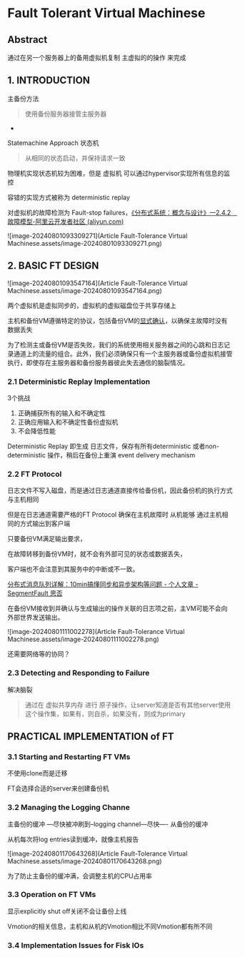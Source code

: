 # Fault Tolerant Virtual Machinese



## Abstract

通过在另一个服务器上的备用虚拟机复制 主虚拟的的操作 来完成

## 1. INTRODUCTION

主备份方法

>  使用备份服务器接管主服务器

+

Statemachine Approach 状态机

> 从相同的状态启动，并保持请求一致



物理机实现状态机较为困难，但是 虚拟机 可以通过hypervisor实现所有信息的监控



容错的实现方式被称为 deterministic replay



对虚拟机的故障检测为 Fault-stop failures，[《分布式系统：概念与设计》一2.4.2　故障模型-阿里云开发者社区 (aliyun.com)](https://developer.aliyun.com/article/174386)

![image-20240801093309271](Article Fault-Tolerance Virtual Machinese.assets/image-20240801093309271.png)

## 2. BASIC FT DESIGN

![image-20240801093547164](Article Fault-Tolerance Virtual Machinese.assets/image-20240801093547164.png)

两个虚拟机是虚拟同步的，虚拟机的虚拟磁盘位于共享存储上



主机和备份VM遵循特定的协议，包括备份VM的[显式确认]([ospf的显示确认和隐式确认_mb5ece6082aa10d的技术博客_51CTO博客](https://blog.51cto.com/u_14827054/9533569))，以确保主故障时没有数据丢失



为了检测主或备份VM是否失败，我们的系统使用相关服务器之间的心跳和日志记录通道上的流量的组合。此外，我们必须确保只有一个主服务器或备份虚拟机接管执行，即使存在主服务器和备份服务器彼此失去通信的脑裂情况。

### 2.1 Deterministic Replay Implementation

 3个挑战

1. 正确捕获所有的输入和不确定性
2. 正确应用输入和不确定性备份虚拟机
3. 不会降低性能



Deterministic Replay  即生成 日志文件，保存有所有deterministic 或者non-deterministic 操作，稍后在备份上重演
event delivery mechanism



### 2.2 FT Protocol

日志文件不写入磁盘，而是通过日志通道直接传给备份机，因此备份机的执行方式与主机相同

但是在日志通道需要严格的FT Protocol 确保在主机故障时 从机能够 通过主机相同的方式输出到客户端



只要备份VM满足输出要求，

在故障转移到备份VM时，就不会有外部可见的状态或数据丢失，

客户端也不会注意到其服务中的中断或不一致。

[分布式消息队列详解：10min搞懂同步和异步架构等问题 - 个人文章 - SegmentFault 思否](https://segmentfault.com/a/1190000019411260)



在备份VM接收到并确认与生成输出的操作关联的日志项之前，主VM可能不会向外部世界发送输出。

![image-20240801111002278](Article Fault-Tolerance Virtual Machinese.assets/image-20240801111002278.png)





还需要网络等的协同？



### 2.3 Detecting and Responding to Failure

解决脑裂

>  通过在 虚拟共享内存 进行 原子操作，让server知道是否有其他server使用这个操作集，如果有，则自杀，如果没有，则成为primary



## PRACTICAL IMPLEMENTATION of FT

### 3.1 Starting and Restarting FT VMs

不使用clone而是迁移

FT会选择合适的server来创建备份机

### 3.2 Managing the Logging Channe



主备份的缓冲 —尽快被冲刷到–logging channel—尽快—- 从备份的缓冲

从机每次将log entries读到缓冲，就像主机报告

![image-20240801170643268](Article Fault-Tolerance Virtual Machinese.assets/image-20240801170643268.png)

为了防止主备份的缓冲满，会调整主机的CPU占用率

### 3.3 Operation on FT VMs

显示explicitly shut off关闭不会让备份上线 



Vmotion的相关信息，主机和从机的Vmotion相比不同Vmotion都有所不同

### 3.4 Implementation Issues for Fisk IOs





